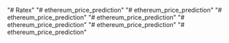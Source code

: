 "# Ratex" 
"# ethereum_price_prediction" 
"# ethereum_price_prediction" 
"# ethereum_price_prediction" 
"# ethereum_price_prediction" 
"# ethereum_price_prediction" 
"# ethereum_price_prediction" 
"# ethereum_price_prediction" 
